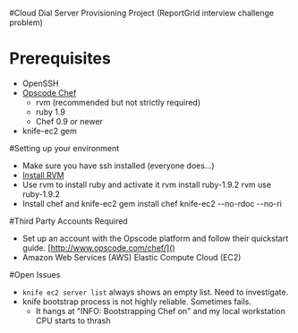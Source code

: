 #Cloud Dial Server Provisioning Project
(ReportGrid interview challenge problem)

# Prerequisites
* OpenSSH
* [Opscode Chef](http://wiki.opscode.com/display/chef/Support)
    * rvm (recommended but not strictly required)
    * ruby 1.9
    * Chef 0.9 or newer
* knife-ec2 gem

#Setting up your environment
* Make sure you have ssh installed (everyone does...)
* [Install RVM](http://beginrescueend.com/rvm/install/)
* Use rvm to install ruby and activate it
    rvm install ruby-1.9.2
    rvm use ruby-1.9.2
* Install chef and knife-ec2
    gem install chef knife-ec2 --no-rdoc --no-ri

#Third Party Accounts Required
* Set up an account with the Opscode platform and follow their
  quickstart guide. [http://www.opscode.com/chef/]()
* Amazon Web Services (AWS) Elastic Compute Cloud (EC2)


#Open Issues
* `knife ec2 server list` always shows an empty list.  Need to
  investigate.
* knife bootstrap process is not highly reliable.  Sometimes fails.
    * It hangs at "INFO: Bootstrapping Chef on" and my local workstation
      CPU starts to thrash
